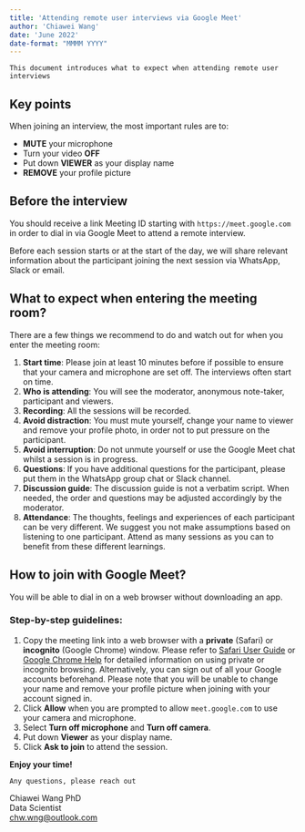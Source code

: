 ```yaml
---
title: 'Attending remote user interviews via Google Meet'
author: 'Chiawei Wang'
date: 'June 2022'
date-format: "MMMM YYYY"
---
```


`This document introduces what to expect when attending remote user interviews`

## Key points

When joining an interview, the most important rules are to:

- **MUTE** your microphone
- Turn your video **OFF**
- Put down **VIEWER** as your display name
- **REMOVE** your profile picture

## Before the interview

You should receive a link Meeting ID starting with `https://meet.google.com` in order to dial in via Google Meet to attend a remote interview.

Before each session starts or at the start of the day, we will share relevant information about the participant joining the next session via WhatsApp, Slack or email.

## What to expect when entering the meeting room?

There are a few things we recommend to do and watch out for when you enter the meeting room:

1. **Start time**: Please join at least 10 minutes before if possible to ensure that your camera and microphone are set off. The interviews often start on time.
2. **Who is attending**: You will see the moderator, anonymous note-taker, participant and viewers.
3. **Recording**: All the sessions will be recorded.
4. **Avoid distraction**: You must mute yourself, change your name to viewer and remove your profile photo, in order not to put pressure on the participant.
5. **Avoid interruption**: Do not unmute yourself or use the Google Meet chat whilst a session is in progress.
6. **Questions**: If you have additional questions for the participant, please put them in the WhatsApp group chat or Slack channel.
7. **Discussion guide**: The discussion guide is not a verbatim script. When needed, the order and questions may be adjusted accordingly by the moderator.
8. **Attendance**: The thoughts, feelings and experiences of each participant can be very different. We suggest you not make assumptions based on listening to one participant. Attend as many sessions as you can to benefit from these different learnings.

## How to join with Google Meet?

You will be able to dial in on a web browser without downloading an app.

### Step-by-step guidelines:

1. Copy the meeting link into a web browser with a **private** (Safari) or **incognito** (Google Chrome) window. Please refer to [Safari User Guide](https://support.apple.com/en-gb/guide/safari/ibrw1069/mac 'Browse privately in Safari on Mac') or [Google Chrome Help](https://support.google.com/chrome/answer/95464?hl=en-GB&co=GENIE.Platform%3DDesktop 'Browse in private
') for detailed information on using private or incognito browsing. Alternatively, you can sign out of all your Google accounts beforehand. Please note that you will be unable to change your name and remove your profile picture when joining with your account signed in.
2. Click **Allow** when you are prompted to allow `meet.google.com` to use your camera and microphone.
3. Select **Turn off microphone** and **Turn off camera**.
4. Put down **Viewer** as your display name.
5. Click **Ask to join** to attend the session.

**Enjoy your time!**

`Any questions, please reach out`

Chiawei Wang PhD\
Data Scientist\
<chw.wng@outlook.com>
